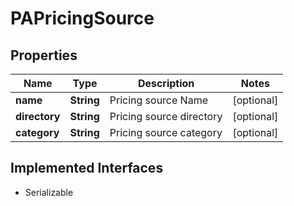 

# PAPricingSource


## Properties

Name | Type | Description | Notes
------------ | ------------- | ------------- | -------------
**name** | **String** | Pricing source Name |  [optional]
**directory** | **String** | Pricing source directory |  [optional]
**category** | **String** | Pricing source category |  [optional]


## Implemented Interfaces

* Serializable


